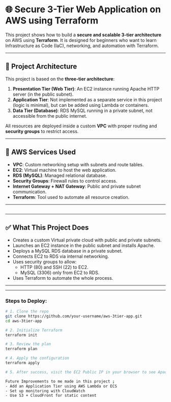 # 🌐 Secure 3-Tier Web Application on AWS using Terraform

This project shows how to build a **secure and scalable 3-tier architecture** on AWS using **Terraform**. It is designed for beginners who want to learn Infrastructure as Code (IaC), networking, and automation with Terraform.

---

## 🧱 Project Architecture

This project is based on the  **three-tier architecture**:

1. **Presentation Tier (Web Tier)**: An EC2 instance running Apache HTTP server (in the public subnet).
2. **Application Tier**: Not implemented as a separate service in this project (logic is minimal), but can be added using Lambda or containers.
3. **Data Tier (Database)**: RDS MySQL running in a private subnet, not accessible from the public internet.

All resources are deployed inside a custom **VPC** with proper routing and **security groups** to restrict access.

---

## 🚀 AWS Services Used

- **VPC**: Custom networking setup with subnets and route tables.
- **EC2**: Virtual machine to host the web application.
- **RDS (MySQL)**: Managed relational database.
- **Security Groups**: Firewall rules to control access.
- **Internet Gateway + NAT Gateway**: Public and private subnet communication.
- **Terraform**: Tool used to automate all resource creation.

---

## 
---

## ✅ What This Project Does

- Creates a custom Virtual private cloud with public and private subnets.
- Launches an EC2 instance in the public subnet and installs Apache.
- Deploys a MySQL RDS database in a private subnet.
- Connects EC2 to RDS via internal networking.
- Uses security groups to allow:
  - HTTP (80) and SSH (22) to EC2.
  - MySQL (3306) only from EC2 to RDS.
- Uses Terraform to automate the whole process.

---



---

### Steps to Deploy:

```bash
# 1. Clone the repo
git clone https://github.com/your-username/aws-3tier-app.git
cd aws-3tier-app

# 2. Initialize Terraform
terraform init

# 3. Review the plan
terraform plan

# 4. Apply the configuration
terraform apply

# 5. After success, visit the EC2 Public IP in your browser to see Apache page.

Future Improvements to me made in this project ;
- Add an Application Tier using AWS Lambda or ECS
- Set up monitoring with CloudWatch
- Use S3 + CloudFront for static content

